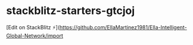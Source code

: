 # stackblitz-starters-gtcjoj

[Edit on StackBlitz ⚡️](https://github.com/EllaMartinez1981/Ella-Intelligent-Global-Network/import